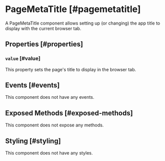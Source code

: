# PageMetaTitle [#pagemetatitle]

A PageMetaTitle component allows setting up (or changing) the app title to display with the current browser tab.

## Properties [#properties]

### `value` [#value]

This property sets the page's title to display in the browser tab.

## Events [#events]

This component does not have any events.

## Exposed Methods [#exposed-methods]

This component does not expose any methods.

## Styling [#styling]

This component does not have any styles.
